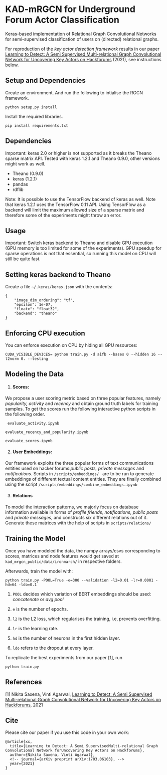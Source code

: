 # KAD-mRGCN for Underground Forum Actor Classification

Keras-based implementation of Relational Graph Convolutional Networks for semi-supervised classification of users on (directed) relational graphs.

For reproduction of the *key actor detection framework* results in our paper [Learning to Detect: A Semi Supervised Multi-relational Graph Convolutional Network for Uncovering Key Actors on Hackforums](https://arxiv.org/abs/) (2021), see instructions below.


## Setup and Dependencies

Create an environment. And run the following to intialise the RGCN framework.

```python setup.py install```

Install the required libraries.

``` pip install requirements.txt ```

## Dependencies

Important: keras 2.0 or higher is not supported as it breaks the Theano sparse matrix API. Tested with keras 1.2.1 and Theano 0.9.0, other versions might work as well.

  * Theano (0.9.0)
  * keras (1.2.1)
  * pandas
  * rdflib

Note: It is possible to use the TensorFlow backend of keras as well. Note that keras 1.2.1 uses the TensorFlow 0.11 API. Using TensorFlow as a backend will limit the maximum allowed size of a sparse matrix and therefore some of the experiments might throw an error.

## Usage

Important: Switch keras backend to Theano and disable GPU execution (GPU memory is too limited for some of the experiments). GPU speedup for sparse operations is not that essential, so running this model on CPU will still be quite fast.

## Setting keras backend to Theano

Create a file `~/.keras/keras.json` with the contents:

```
{
    "image_dim_ordering": "tf",
    "epsilon": 1e-07,
    "floatx": "float32",
    "backend": "theano"
}
```

## Enforcing CPU execution

You can enforce execution on CPU by hiding all GPU resources:
```
CUDA_VISIBLE_DEVICES= python train.py -d aifb --bases 0 --hidden 16 --l2norm 0. --testing
```

## Modeling the Data

1. #### Scores:  
We propose a user scoring metric based on three popular features, namely *popularity, activity* and *recency* and obtain ground truth labels for training samples. To get the scores run the following interactive python scripts in the following order.

``` evaluate_activity.ipynb```

```evaluate_recency_and_popularity.ipynb```

```evaluate_scores.ipynb ```


2. #### User Embeddings:  
Our framework exploits the three popular forms of text communications entities used on hacker forums:*public posts, private messages* and *notifications*. Scripts in  ```/scripts/embeddings/ ``` are to be run to generate embeddings of diffferent textual content entities. They are finally combined using the script ```/scripts/embeddings/combine_embeddings.ipynb```

3. #### Relations
To model the interaction patterns, we majorly focus on database information available in forms of *profile friends, notifications, public posts* and *private messages*, and constructs six different relations out of it. Generate these matrices with the help of scripts in ```scripts/relations/```


## Training the Model

Once you have modeled the data, the numpy arrays/csvs corresponding to scores, matrices and node features would get saved at ```kad_mrgcn_public/data/ironmarch/``` in respective folders.

Afterwards, train the model with:

```
python train.py -POOL=True -e=300 --validation -l2=0.01 -lr=0.0001 -hd=64 -ldo=0.1
```
1. ```POOL``` decides which variation of BERT embeddings should be used: *concatenate* or *avg pool*

2. ```e``` is the number of epochs.

3. ```l2``` is the L2 loss, which regularises the training, i.e, prevents overfitting.

4. ```lr``` is the learning rate.

5. ```hd``` is the number of neurons in the first hidden layer.

6. ```ldo``` refers to the dropout at every layer.

To replicate the best experiments from our paper [1], run

```
python train.py
```


## References

[1] Nikita Saxena, Vinti Agarwal, [Learning to Detect: A Semi Supervised Multi-relational Graph Convolutional Network for Uncovering Key Actors on Hackforums](), 2021


## Cite

Please cite our paper if you use this code in your own work:

```
@article{xx,
  title={Learning to Detect: A Semi SupervisedMulti-relational Graph Convolutional Network forUncovering Key Actors on Hackforums},
  author={Nikita Saxena, Vinti Agarwal},
  <!-- journal={arXiv preprint arXiv:1703.06103}, -->
  year={2021}
}
```
